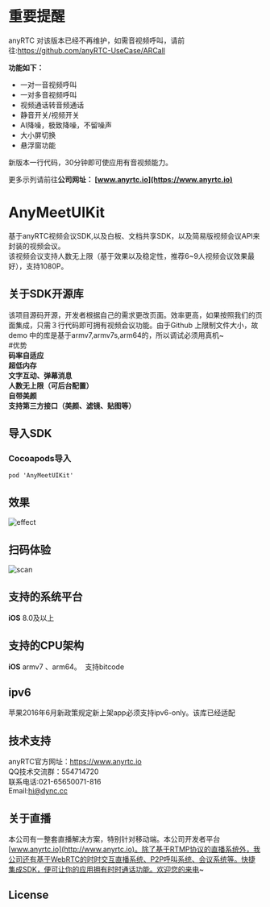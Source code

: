 # 重要提醒
anyRTC 对该版本已经不再维护，如需音视频呼叫，请前往:https://github.com/anyRTC-UseCase/ARCall

**功能如下：**
- 一对一音视频呼叫
- 一对多音视频呼叫
- 视频通话转音频通话
- 静音开关/视频开关
- AI降噪，极致降噪，不留噪声
- 大小屏切换
- 悬浮窗功能

新版本一行代码，30分钟即可使应用有音视频能力。

更多示列请前往**公司网址： [www.anyrtc.io](https://www.anyrtc.io)**

# AnyMeetUIKit
基于anyRTC视频会议SDK,以及白板、文档共享SDK，以及简易版视频会议API来封装的视频会议。</br>
该视频会议支持人数无上限（基于效果以及稳定性，推荐6~9人视频会议效果最好），支持1080P。
## 关于SDK开源库
该项目源码开源，开发者根据自己的需求更改页面。效率更高，如果按照我们的页面集成，只需３行代码即可拥有视频会议功能。由于Github 上限制文件大小，故demo 中的库是基于armv7,armv7s,arm64的，所以调试必须用真机~</br>
#优势</br>
**码率自适应**</br>
**超低内存**</br>
**文字互动、弹幕消息**</br>
**人数无上限（可后台配置）**</br>
**自带美颜**</br>
**支持第三方接口（美颜、滤镜、贴图等）**</br>
## 导入SDK

### Cocoapods导入
```
pod 'AnyMeetUIKit'
```
## 效果
![effect](/effect.gif)

## 扫码体验
![scan](/scan.png)

## 支持的系统平台
**iOS** 8.0及以上

## 支持的CPU架构
**iOS** armv7 、arm64。  支持bitcode

## ipv6
苹果2016年6月新政策规定新上架app必须支持ipv6-only。该库已经适配


## 技术支持
anyRTC官方网址：https://www.anyrtc.io </br>
QQ技术交流群：554714720 </br>
联系电话:021-65650071-816 </br>
Email:hi@dync.cc </br>
## 关于直播
本公司有一整套直播解决方案，特别针对移动端。本公司开发者平台[www.anyrtc.io](http://www.anyrtc.io)。除了基于RTMP协议的直播系统外，我公司还有基于WebRTC的时时交互直播系统、P2P呼叫系统、会议系统等。快捷集成SDK，便可让你的应用拥有时时通话功能。欢迎您的来电~
## License

